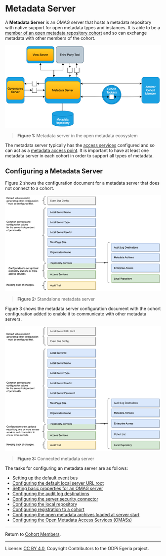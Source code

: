 <!-- SPDX-License-Identifier: CC-BY-4.0 -->
<!-- Copyright Contributors to the ODPi Egeria project 2020. -->

# Metadata Server

A **Metadata Server** is an OMAG server that hosts a
metadata repository with native support for open metadata types and
instances.  It is able to be a 
[member of an open metadata repository cohort](cohort-member.md) and so
can exchange metadata with other members of the cohort.

![Figure 1](metadata-server.png#pagewidth)
> **Figure 1:** Metadata server in the open metadata ecosystem

The metadata server typically has the [access services](../../../access-services)
configured and so can act as a [metadata access point](metadata-access-point.md).
It is important to have at least one metadata server in each cohort in order to
support all types of metadata.

## Configuring a Metadata Server

Figure 2 shows the configuration document for a metadata server that does not connect to a cohort.

![Figure 2](../concepts/standalone-metadata-server-config.png#pagewidth)
> **Figure 2:** Standalone metadata server

Figure 3 shows the metadata server configuration document with the cohort configuration added to
enable it to communicate with other metadata servers.

![Figure 3](../concepts/connected-metadata-server-config.png#pagewidth)
> **Figure 3:** Connected metadata server



The tasks for configuring an metadata server are as follows:

* [Setting up the default event bus](../user/configuring-event-bus.md)
* [Configuring the default local server URL root](../user/configuring-local-server-url.md)
* [Setting basic properties for an OMAG server](../user/configuring-omag-server-basic-properties.md)
* [Configuring the audit log destinations](../user/configuring-the-audit-log.md)
* [Configuring the server security connector](../user/configuring-the-server-security-connector.md)
* [Configuring the local repository](../user/configuring-the-local-repository.md)
* [Configuring registration to a cohort](../user/configuring-registration-to-a-cohort.md)
* [Configuring the open metadata archives loaded at server start](../user/configuring-the-startup-archives.md)
* [Configuring the Open Metadata Access Services (OMASs)](../user/configuring-the-access-services.md)

----
Return to [Cohort Members](cohort-member.md).

----
License: [CC BY 4.0](https://creativecommons.org/licenses/by/4.0/),
Copyright Contributors to the ODPi Egeria project.